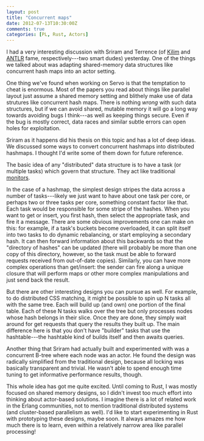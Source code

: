 ```yaml
---
layout: post
title: "Concurrent maps"
date: 2012-07-13T10:30:00Z
comments: true
categories: [PL, Rust, Actors]
---
```


I had a very interesting discussion with Sriram and Terrence (of
[Kilim][kilim] and [ANTLR][antlr] fame, respectively---two smart
dudes) yesterday. One of the things we talked about was adapting
shared-memory data structures like concurrent hash maps into
an actor setting.

[kilim]: http://www.malhar.net/sriram/kilim/
[antlr]: http://www.antlr.org/

One thing we've found when working on Servo is that the temptation to
cheat is enormous.  Most of the papers you read about things like
parallel layout just assume a shared memory setting and blithely make
use of data strutures like concurrent hash maps.  There is nothing
*wrong* with such data structures, but if we can avoid shared, mutable
memory it will go a long way towards avoiding bugs I think---as well
as keeping things secure.  Even if the bug is mostly correct, data
races and similar subtle errors can open holes for exploitation.

Sriram as it happens did his thesis on this topic and has a lot of
deep ideas.  We discussed some ways to convert concurrent hashmaps
into distributed hashmaps.  I thought I'd write some of them down
for future reference.

The basic idea of any "distributed" data structure is to have a task
(or multiple tasks) which govern that structure.  They act like
traditional [monitors][monitor].  

[monitor]: http://en.wikipedia.org/wiki/Monitor_%28synchronization%29

In the case of a hashmap, the simplest design stripes the data across
a number of tasks---likely we just want to have about one task per
core, or perhaps two or three tasks per core, something constant
factor like that. Each task would be responsible for some stripe of
the hashes.  When you want to get or insert, you first hash, then
select the appropriate task, and fire it a message.  There are some
obvious improvements one can make on this: for example, if a task's
buckets become overloaded, it can split itself into two tasks to do
dynamic rebalancing, or start employing a secondary hash.  It can then
forward information about this backwards so that the "directory of
hashes" can be updated (there will probably be more than one copy of
this directory, however, so the task must be able to forward requests
received from out-of-date copies).  Similarly, you can have more
complex operations than get/insert: the sender can fire along a unique
closure that will perform maps or other more complex manipulations and
just send back the result.

But there are other interesting designs you can pursue as well.  For
example, to do distributed CSS matching, it might be possible to spin
up N tasks all with the same tree.  Each will build up (and own) one
portion of the final table.  Each of these N tasks walks over the tree
but only processes nodes whose hash belongs in their slice.  Once they
are done, they simply wait around for get requests that query the
results they built up.  The main difference here is that you don't
have "builder" tasks that use the hashtable---the hashtable kind of
builds itself and then awaits queries.

Another thing that Sriram had actually built and experimented with was
a concurrent B-tree where each node was an actor.  He found the design
was radically simplified from the traditional design, because all
locking was basically transparent and trivial.  He wasn't able to
spend enough time tuning to get informative performance results,
though.

This whole idea has got me quite excited.  Until coming to Rust, I was
mostly focused on shared memory designs, so I didn't invest too much
effort into thinking about actor-based solutions.  I imagine there is
a lot of related work in the Erlang communities, not to mention
traditional distributed systems (and cluster-based parallelism as
well).  I'd like to start experimenting in Rust with prototyping these
designs, maybe soon.  It always amazes me how much there is to learn,
even within a relatively narrow area like parallel processing!



